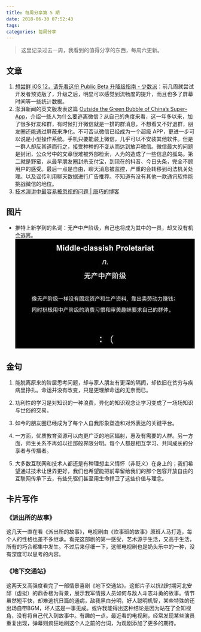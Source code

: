 ```yaml
---
title: 每周分享第 5 期
date: 2018-06-30 07:52:43
tags:
categories: 每周分享
---
```


> 这里记录过去一周，我看到的值得分享的东西，每周六更新。

## 文章
1. [想尝鲜 iOS 12，请先看这份 Public Beta 升降级指南 - 少数派](https://sspai.com/post/45442)：前几周就尝试开发者预览版了，升级之后，明显可以感觉到流畅度的提升，而且也多了屏幕时间等一些统计数据。
2. 澎湃新闻的英文版发表这篇 [Outside the Green Bubble of China’s Super-App]( https://ift.tt/2N7NQTA)，介绍一些人为什么要逃离微信？从自己的角度来看，这一年多以来，加了很多好友和群，有时候打开微信就是一排的群消息，不想看又不好退群，朋友圈还能通过屏蔽来净化。不可否认微信已经成为一个超级 APP，更进一步可以说是小型操作系统。手机只要能装上微信，几乎可以不安装其他软件。但是一群人却反其道而行之，接受种种的不变从而达到放弃微信。微信最大的问题是封闭，公众号中的文章很难被外部检索，人为的造成了一些信息的孤岛。第二就是野蛮，从最早朋友圈封杀支付宝，到现在的抖音、今日头条，完全不顾用户的感受。最后一点是自由，聊天消息被监控，严重的会转移到司法机关处理。以及谣传利用聊天数据进行广告推荐。不知道有没有其他一款通讯软件能挑战微信的地位。
3. [技术演讲中最容易被忽视的问题 | 唐巧的博客](http://blog.devtang.com/2016/06/05/tech-talk-notes/index.html)

## 图片
- 推特上新学到的名词：无产中产阶级，自己也将成为其中的一员，却又没有机会逃离。
![无产中产阶级](/file/DgHl0dzV4AA1pxP.jpg)

## 金句
1. 能脱离原来的阶层思考问题，却与家人朋友有更深的隔阂，却依旧在贫穷与疾病里挣扎。命运并没有改变，只是更理解命运的无奈而已。 

2. 功利性的学习是对知识的一种浪费，异化的知识观念让学习变成了一场场知识与世俗的交易。 

3. 如今的朋友圈已经成为了每个人自我形象塑造和对外表达的关键平台。 

4. 一方面，优质教育资源可以向更广泛的地区辐射，惠及有需要的人群。另一方面，师生关系不再如以往那般界限分明。每个人都是相互学习、共同成长的分享者与传播者。 

5. 大多数互联网和技术人都还是有种理想主义情怀（非贬义）在身上的；我们希望通过技术让世界更好，我们也希望能把前辈留给我们的那个包容开放自由的互联网传承下去，有些先驱们甚至用生命捍卫了这些价值与理念。 

## 卡片写作

### 《派出所的故事》

这几天一直在看《派出所的故事》，电视剧由《炊事班的故事》原班人马打造，每个人的性格也差不多继承。看完这部剧的第一感受，艺术源于生活，又高于生活，所有的巧合都集中发生。不过后来仔细一下，这部电视剧也是奶头乐中的一种，没有深度可以思考的内容。

### 《地下交通站》

这两天又高强度看完了一部情景喜剧《地下交通站》。这部片子以抗战时期河北安邱（虚拟）的鼎香楼为背景，展示我军情报人员如何与敌人斗志斗勇的故事。情节虽然短平快，却难逃抗日篇的通病，敌我黑白分明，好人聪明机智，某些特殊的还出场自带BGM，坏人这是一事无成。或许我能得出这种结论是因为站在了全知视角，没有将自己代入到故事中。有趣的一点，最近看的电视剧，经常发现某些演员重复出现，弹幕则疯狂地刷这个人之前的台词，为观剧添加了更多的期待。



